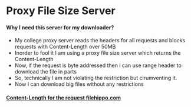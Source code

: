 # Proxy File Size Server

<h4>Why I need this server for my downloader?</h4>
<ul>
    <li>My college proxy server reads the headers for all requests and blocks requests with Content-Length over 50MB
    <li>Inorder to fool it I am using a proxy file size server which returns the Content-Length
    <li>Now, if the request is byte addressed then i can use range header to download the file in parts
    <li>So, technically I am not violating the restriction but cirumventing it.
    <li>Now I can download big files without any restrictions
</ul>


<h4><a href="http://proxyfilesize.appspot.com/index.php?url=http://filehippo.com">Content-Length for the request filehippo.com</a></h4> 